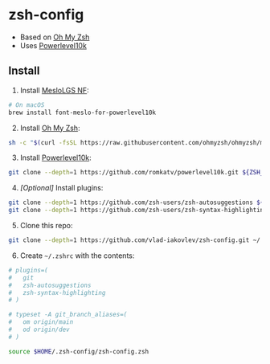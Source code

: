 # zsh-config

- Based on [Oh My Zsh](https://github.com/robbyrussell/oh-my-zsh)
- Uses [Powerlevel10k](https://github.com/romkatv/powerlevel10k)

## Install

1. Install [MesloLGS NF](https://github.com/romkatv/powerlevel10k-media/raw/master/MesloLGS%20NF%20Regular.ttf):

```sh
# On macOS
brew install font-meslo-for-powerlevel10k
```

2. Install [Oh My Zsh](https://github.com/ohmyzsh/ohmyzsh):

```sh
sh -c "$(curl -fsSL https://raw.githubusercontent.com/ohmyzsh/ohmyzsh/master/tools/install.sh)"
```

3. Install [Powerlevel10k](https://github.com/romkatv/powerlevel10k):

```sh
git clone --depth=1 https://github.com/romkatv/powerlevel10k.git ${ZSH_CUSTOM:-$HOME/.oh-my-zsh/custom}/themes/powerlevel10k
```

4. _[Optional]_ Install plugins:

```sh
git clone --depth=1 https://github.com/zsh-users/zsh-autosuggestions ${ZSH_CUSTOM:-~/.oh-my-zsh/custom}/plugins/zsh-autosuggestions
git clone --depth=1 https://github.com/zsh-users/zsh-syntax-highlighting.git ${ZSH_CUSTOM:-~/.oh-my-zsh/custom}/plugins/zsh-syntax-highlighting
```

5. Clone this repo:

```sh
git clone --depth=1 https://github.com/vlad-iakovlev/zsh-config.git ~/.zsh-config
```

6. Create `~/.zshrc` with the contents:

```sh
# plugins=(
#   git
#   zsh-autosuggestions
#   zsh-syntax-highlighting
# )

# typeset -A git_branch_aliases=(
#   om origin/main
#   od origin/dev
# )

source $HOME/.zsh-config/zsh-config.zsh
```
